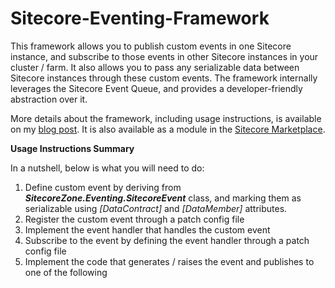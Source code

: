 Sitecore-Eventing-Framework
=========================

This framework allows you to publish custom events in one Sitecore instance, and subscribe to those events in other Sitecore instances in your cluster / farm. It also allows you to pass any serializable data between Sitecore instances through these custom events. The framework internally leverages the Sitecore Event Queue, and provides a developer-friendly abstraction over it.

More details about the framework, including usage instructions, is available on my [blog post](https://thesitecorezone.wordpress.com/2015/09/30/sitecore-custom-eventing-framework/). It is also available as a module in the [Sitecore Marketplace](https://marketplace.sitecore.net/Modules/S/Sitecore_Eventing_Framework).

**Usage Instructions Summary**

In a nutshell, below is what you will need to do:

 1. Define custom event by deriving from ***SitecoreZone.Eventing.SitecoreEvent*** class, and marking them as serializable using *[DataContract]* and *[DataMember]* attributes.
 2. Register the custom event through a patch config file
 3. Implement the event handler that handles the custom event
 4. Subscribe to the event by defining the event handler through a patch config file
 5. Implement the code that generates / raises the event and publishes to one of the following

